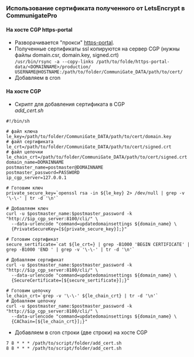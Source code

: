 ### Использование сертификата полученного от LetsEncrypt в CommunigatePro  
#### На хосте CGP https-portal  
- Разворачивается "прокси" [https-portal](https://github.com/SteveLTN/https-portal).  
- Полученные сертификаты ssl копируются на сервер CGP (нужны файлы domain.csr, domain.key, signed.crt)  
```/usr/bin/rsync -a --copy-links /path/to/folde/https-portal-data/<DOMAINNAME>/production/ USERNAME@HOSTNAME:/path/to/folder/CommuniGate_DATA/path/to/cert/```
- Добавляем в cron

#### На хосте CGP
- Скрипт для добавления сертификата в CGP  
_add_cert.sh_
```
#!/bin/sh

# файл ключа
le_key=/path/to/folder/CommuniGate_DATA/path/to/cert/domain.key
# файл сертификата
le_crt=/path/to/folder/CommuniGate_DATA/path/to/cert/signed.crt
# файл цепочки
le_chain_crt=/path/to/folder/CommuniGate_DATA/path/to/cert/signed.crt
domain_name=DOMAINNAME
postmaster_name=postmaster@DOMAINNAME
postmaster_password=PASSWORD
ip_cgp_server=127.0.0.1

# Готовим ключ
private_secure_key=`openssl rsa -in ${le_key} 2> /dev/null | grep -v '\-\-' | tr -d '\n'`

# Добавляем ключ
curl -u $postmaster_name:$postmaster_password -k "http://$ip_cgp_server:8100/cli/" \
  --data-urlencode "command=updatedomainsettings ${domain_name} \
  {PrivateSecureKey=[${private_secure_key}];}"

# Готовим сертификат
secure_sertificate=`cat ${le_crt=} | grep -B1000 'BEGIN CERTIFICATE' | grep -B1000 'END ' | grep -v '\-\-' | tr -d '\n'`

# Добавляем сертификат
curl -u $postmaster_name:$postmaster_password -k "http://$ip_cgp_server:8100/cli/" \
  --data-urlencode "command=updatedomainsettings ${domain_name} \
  {SecureCertificate=[${secure_sertificate}];}"

# Готовим цепочку
le_chain_crt=`grep -v '\-\-' ${le_chain_crt} | tr -d '\n'`
# Добавляем цепочку
curl -u $postmaster_name:$postmaster_password -k "http://$ip_cgp_server:8100/cli/" \
  --data-urlencode "command=updatedomainsettings ${domain_name} \
  {CAChain=[${le_chain_crt}];}"
```
- Добавляем в cron строки (две строки) на хосте CGP  
```
7 8 * * * /path/to/script/folder/add_cert.sh
8 8 * * * /path/to/script/folder/add_cert.sh
```

